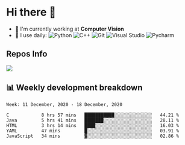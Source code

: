 # Hi there 👋

<!--
**Weijun-Lin/Weijun-Lin** is a ✨ _special_ ✨ repository because its `README.md` (this file) appears on your GitHub profile.

Here are some ideas to get you started:

- 🔭 I’m currently working on ...
- 🌱 I’m currently learning ...
- 👯 I’m looking to collaborate on ...
- 🤔 I’m looking for help with ...
- 💬 Ask me about ...
- 📫 How to reach me: ...
- 😄 Pronouns: ...
- ⚡ Fun fact: ...
-->

- 🏢 I'm currently working at **Computer Vision**
- 🚀 I use daily:
  ![Python](https://img.shields.io/badge/-Python-8fcfd1?style=plastic&logo=Python)
  ![C++](https://img.shields.io/badge/-Cpp-gray?style=plastic&logo=C%2B%2B)
  ![Git](https://img.shields.io/badge/-Git-black?style=plastic&logo=git)
  ![Visual Studio](https://img.shields.io/badge/-Visual%20Studio-bb89f3?style=plastic&logo=visual-studio)
  ![Pycharm](https://img.shields.io/badge/-Pycharm-2adc93?style=plastic&logo=pycharm)

## Repos Info
![](https://github-readme-stats.vercel.app/api?username=Weijun-Lin)

## 📊 Weekly development breakdown

<!--START_SECTION:waka-->
```text
Week: 11 December, 2020 - 18 December, 2020

C            8 hrs 57 mins   ███████████░░░░░░░░░░░░░░   44.21 % 
Java         5 hrs 41 mins   ███████░░░░░░░░░░░░░░░░░░   28.11 % 
HTML         3 hrs 14 mins   ████░░░░░░░░░░░░░░░░░░░░░   16.03 % 
YAML         47 mins         █░░░░░░░░░░░░░░░░░░░░░░░░   03.91 % 
JavaScript   34 mins         ▓░░░░░░░░░░░░░░░░░░░░░░░░   02.86 % 
```
<!--END_SECTION:waka-->
